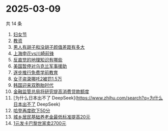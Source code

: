 # 2025-03-09

共 14 条

<!-- BEGIN ZHIHUSEARCH -->
<!-- 最后更新时间 Sun Mar 09 2025 14:13:30 GMT+0800 (China Standard Time) -->
1. [妇女节](https://www.zhihu.com/search?q=妇女节)
1. [教资](https://www.zhihu.com/search?q=教资)
1. [男人有胡子和没胡子颜值差距有多大](https://www.zhihu.com/search?q=男人有胡子和没胡子颜值差距有多大)
1. [上海申花vs川崎前锋](https://www.zhihu.com/search?q=上海申花vs川崎前锋)
1. [反直觉的地理知识有哪些](https://www.zhihu.com/search?q=反直觉的地理知识有哪些)
1. [美国暂停对乌克兰军事援助](https://www.zhihu.com/search?q=美国暂停对乌克兰军事援助)
1. [逐步推行免费学前教育](https://www.zhihu.com/search?q=逐步推行免费学前教育)
1. [女子盗录哪吒2被罚1.5万](https://www.zhihu.com/search?q=女子盗录哪吒2被罚1.5万)
1. [韩国迎来双胞胎时代](https://www.zhihu.com/search?q=韩国迎来双胞胎时代)
1. [金融监管总局将研究提高消费贷款额度](https://www.zhihu.com/search?q=金融监管总局将研究提高消费贷款额度)
1. [为什么日本出不了 DeepSeek](https://www.zhihu.com/search?q=为什么日本出不了 DeepSeek)
1. [哈登再度砍下50分](https://www.zhihu.com/search?q=哈登再度砍下50分)
1. [城乡居民基础养老金最低标准提高20元](https://www.zhihu.com/search?q=城乡居民基础养老金最低标准提高20元)
1. [1元发卡巴黎世家卖2700元](https://www.zhihu.com/search?q=1元发卡巴黎世家卖2700元)
<!-- END ZHIHUSEARCH -->
